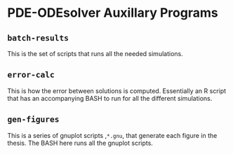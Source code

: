 # PDE-ODEsolver Auxillary Programs

## `batch-results`

This is the set of scripts that runs all the needed simulations.

## `error-calc`

This is how the error between solutions is computed.
Essentially an R script that has an accompanying BASH to run for all the different simulations.

## `gen-figures`

This is a series of gnuplot scripts ,`*.gnu`, that generate each figure in the thesis.
The BASH here runs all the gnuplot scripts.
